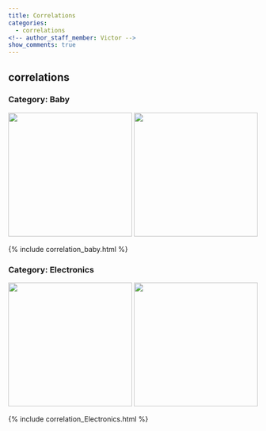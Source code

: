 ```yaml
---
title: Correlations
categories:
  - correlations
<!-- author_staff_member: Victor -->
show_comments: true
---
```

<!-- 2018-02-20-correlations -->
## correlations

### Category: Baby
<img src="{{ site.baseurl }}/images/wc_baby_pos.png" alt="" width = "250">
<img src="{{ site.baseurl }}/images/wc_baby_neg.png" alt="" width = "250">

{% include correlation_baby.html %}

### Category: Electronics

<img src="{{ site.baseurl }}/images/wc_elec_pos.png" alt="" width = "250">
<img src="{{ site.baseurl }}/images/wc_elec_neg.png" alt="" width = "250">

{% include correlation_Electronics.html %}
